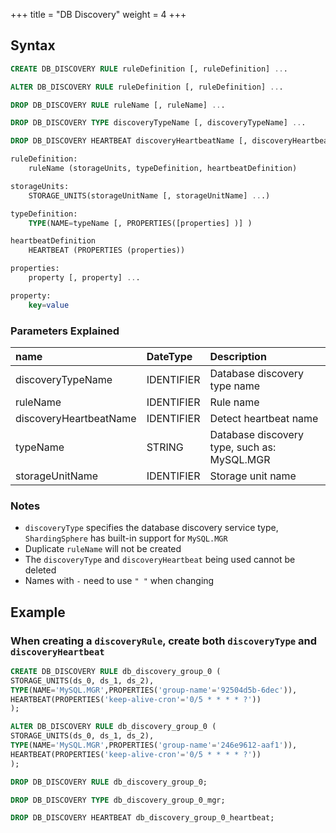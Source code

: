 +++
title = "DB Discovery"
weight = 4
+++

## Syntax

```sql
CREATE DB_DISCOVERY RULE ruleDefinition [, ruleDefinition] ...

ALTER DB_DISCOVERY RULE ruleDefinition [, ruleDefinition] ...

DROP DB_DISCOVERY RULE ruleName [, ruleName] ...

DROP DB_DISCOVERY TYPE discoveryTypeName [, discoveryTypeName] ...

DROP DB_DISCOVERY HEARTBEAT discoveryHeartbeatName [, discoveryHeartbeatName] ...

ruleDefinition:
    ruleName (storageUnits, typeDefinition, heartbeatDefinition)

storageUnits:
    STORAGE_UNITS(storageUnitName [, storageUnitName] ...)

typeDefinition:
    TYPE(NAME=typeName [, PROPERTIES([properties] )] )

heartbeatDefinition
    HEARTBEAT (PROPERTIES (properties)) 

properties:
    property [, property] ...

property:
    key=value                          
```

### Parameters Explained

| name                   | DateType   | Description                                 |
|:-----------------------|:-----------|:--------------------------------------------|
| discoveryTypeName      | IDENTIFIER | Database discovery type name                |
| ruleName               | IDENTIFIER | Rule name                                   |
| discoveryHeartbeatName | IDENTIFIER | Detect heartbeat name                       |
| typeName               | STRING     | Database discovery type, such as: MySQL.MGR |
| storageUnitName        | IDENTIFIER | Storage unit name                           |

### Notes

- `discoveryType` specifies the database discovery service type, `ShardingSphere` has built-in support for `MySQL.MGR`
- Duplicate `ruleName` will not be created
- The `discoveryType` and `discoveryHeartbeat` being used cannot be deleted
- Names with `-` need to use `" "` when changing

## Example

### When creating a `discoveryRule`, create both `discoveryType` and `discoveryHeartbeat`

```sql
CREATE DB_DISCOVERY RULE db_discovery_group_0 (
STORAGE_UNITS(ds_0, ds_1, ds_2),
TYPE(NAME='MySQL.MGR',PROPERTIES('group-name'='92504d5b-6dec')),
HEARTBEAT(PROPERTIES('keep-alive-cron'='0/5 * * * * ?'))
);

ALTER DB_DISCOVERY RULE db_discovery_group_0 (
STORAGE_UNITS(ds_0, ds_1, ds_2),
TYPE(NAME='MySQL.MGR',PROPERTIES('group-name'='246e9612-aaf1')),
HEARTBEAT(PROPERTIES('keep-alive-cron'='0/5 * * * * ?'))
);

DROP DB_DISCOVERY RULE db_discovery_group_0;

DROP DB_DISCOVERY TYPE db_discovery_group_0_mgr;

DROP DB_DISCOVERY HEARTBEAT db_discovery_group_0_heartbeat;
```
